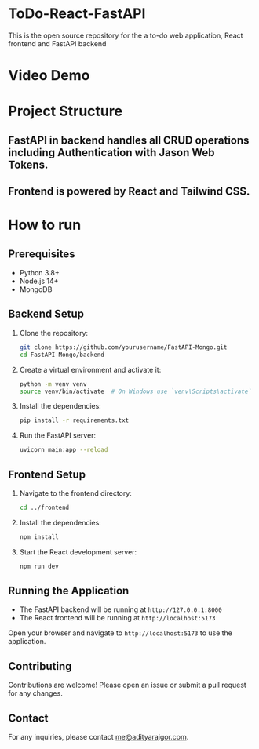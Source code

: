 # ToDo-React-FastAPI

This is the open source repository for the a to-do web application, React frontend and FastAPI backend

# Video Demo

# Project Structure

## FastAPI in backend handles all CRUD operations including Authentication with Jason Web Tokens.

## Frontend is powered by React and Tailwind CSS.

# How to run

## Prerequisites

-   Python 3.8+
-   Node.js 14+
-   MongoDB

## Backend Setup

1. Clone the repository:

    ```bash
    git clone https://github.com/yourusername/FastAPI-Mongo.git
    cd FastAPI-Mongo/backend
    ```

2. Create a virtual environment and activate it:

    ```bash
    python -m venv venv
    source venv/bin/activate  # On Windows use `venv\Scripts\activate`
    ```

3. Install the dependencies:

    ```bash
    pip install -r requirements.txt
    ```

4. Run the FastAPI server:
    ```bash
    uvicorn main:app --reload
    ```

## Frontend Setup

1. Navigate to the frontend directory:

    ```bash
    cd ../frontend
    ```

2. Install the dependencies:

    ```bash
    npm install
    ```

3. Start the React development server:
    ```bash
    npm run dev
    ```

## Running the Application

-   The FastAPI backend will be running at `http://127.0.0.1:8000`
-   The React frontend will be running at `http://localhost:5173`

Open your browser and navigate to `http://localhost:5173` to use the application.

## Contributing

Contributions are welcome! Please open an issue or submit a pull request for any changes.

## Contact

For any inquiries, please contact [me@adityarajgor.com](mailto:me@adityarajgor.com).
